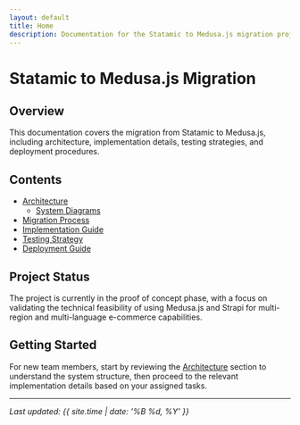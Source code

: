 ```yaml
---
layout: default
title: Home
description: Documentation for the Statamic to Medusa.js migration project
---
```


# Statamic to Medusa.js Migration

## Overview
This documentation covers the migration from Statamic to Medusa.js, including architecture, implementation details, testing strategies, and deployment procedures.

## Contents

- [Architecture](architecture/index.md)
  - [System Diagrams](architecture/diagrams/index.md)
- [Migration Process](migration/index.md)
- [Implementation Guide](implementation/index.md)
- [Testing Strategy](testing/index.md)
- [Deployment Guide](deployment/index.md)

## Project Status
The project is currently in the proof of concept phase, with a focus on validating the technical feasibility of using Medusa.js and Strapi for multi-region and multi-language e-commerce capabilities.

## Getting Started
For new team members, start by reviewing the [Architecture](architecture/index.md) section to understand the system structure, then proceed to the relevant implementation details based on your assigned tasks.

---

*Last updated: {{ site.time | date: '%B %d, %Y' }}* 